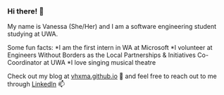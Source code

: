 ### Hi there! 💃

My name is Vanessa (She/Her) and I am a software engineering student studying at UWA.

Some fun facts:
*I am the first intern in WA at Microsoft
*I volunteer at Engineers Without Borders as the Local Partnerships & Initiatives Co-Coordinator at UWA
*I love singing musical theatre

Check out my blog at [vhxma.github.io](vhxma.github.io) 🚀 and feel free to reach out to me through [LinkedIn](https://www.linkedin.com/in/vanessamahx/) 📫

<!--
**vhxma/vhxma** is a ✨ _special_ ✨ repository because its `README.md` (this file) appears on your GitHub profile.

Here are some ideas to get you started:

- 🔭 I’m currently working on ...
- 🌱 I’m currently learning ...
- 👯 I’m looking to collaborate on ...
- 🤔 I’m looking for help with ...
- 💬 Ask me about ...
- 📫 How to reach me: ...
- 😄 Pronouns: ...
- ⚡ Fun fact: ...
-->
